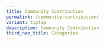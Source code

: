 ```yaml
---
title: Community Contribution
permalink: /community-contribution/
variant: tiptap
description: Community Contribution
third_nav_title: Categories
---
```

